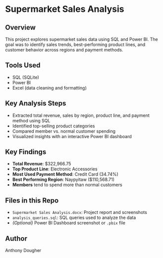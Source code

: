 # Supermarket Sales Analysis

## Overview
This project explores supermarket sales data using SQL and Power BI. The goal was to identify sales trends, best-performing product lines, and customer behavior across regions and payment methods.

## Tools Used
- SQL (SQLite)
- Power BI
- Excel (data cleaning and formatting)

## Key Analysis Steps
- Extracted total revenue, sales by region, product line, and payment method using SQL
- Identified top-selling product categories
- Compared member vs. normal customer spending
- Visualized insights with an interactive Power BI dashboard

## Key Findings
- **Total Revenue**: $322,966.75
- **Top Product Line**: Electronic Accessories
- **Most Used Payment Method**: Credit Card (34.74%)
- **Best Performing Region**: Naypyitaw ($110,568.71)
- **Members** tend to spend more than normal customers

## Files in this Repo
- `Supermarket Sales Analysis.docx`: Project report and screenshots
- `analysis_queries.sql`: SQL queries used to analyze the data
- *(Optional)* Power BI Dashboard screenshot or `.pbix` file

## Author
Anthony Dougher
